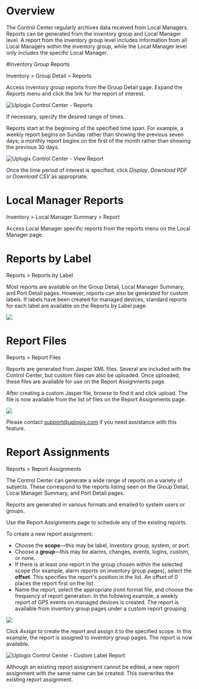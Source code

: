 <!-- 5.4 -->

# Overview

The Control Center regularly archives data received from Local Managers. Reports can be generated from the inventory group and Local Manager level. A report from the inventory group level includes information from all Local Managers within the inventory group, while the Local Manager level only includes the specific Local Manager.

#Inventory Group Reports

<div class='ucc' />Inventory > Group Detail > Reports</div>

Access inventory group reports from the Group Detail page. Expand the *Reports* menu and click the link for the report of interest.

![Uplogix Control Center - Reports](http://uplogix.com/support/docs/img/6.0/uplogix-control-center-reports.png)
  
If necessary, specify the desired range of times.

Reports start at the beginning of the specified time span. For example, a weekly report begins on Sunday rather than showing the previous seven days; a monthly report begins on the first of the month rather than showing the previous 30 days.

![Uplogix Control Center - View Report](http://uplogix.com/support/docs/img/6.0/uplogix-control-center-view-report.png)

Once the time period of interest is specified, click *Display*, *Download PDF* or *Download CSV* as appropriate.

# Local Manager Reports

<div class='ucc' />Inventory > Local Manager Summary > Report</div>

Access Local Manager specific reports from the reports menu on the Local Manager page.

# Reports by Label

<div class='ucc' />Reports > Reports by Label</div>

Most reports are available on the Group Detail, Local Manager Summary, and Port Detail pages. However, reports can also be generated for custom labels. If labels have been created for managed devices, standard reports for each label are available on the Reports by Label page.

![](http://uplogix.com/support/docs/img/cc-user-guide/image135.png)

# Report Files

<div class='ucc' />Reports > Report Files</div>

Reports are generated from Jasper XML files. Several are included with the Control Center, but custom files can also be uploaded. Once uploaded, these files are available for use on the Report Assignments page.

After creating a custom Jasper file, browse to find it and click upload. The file is now available from the list of files on the Report Assignments page.
 
![](http://uplogix.com/support/docs/img/6.0/ucc-custom-report-files.png)

Please contact [support@uplogix.com](mailto:support@uplogix.com) if you need assistance with this feature.

# Report Assignments

<div class='ucc' />Reports > Report Assignments</div>

The Control Center can generate a wide range of reports on a variety of subjects. These correspond to the reports listing seen on the Group Detail, Local Manager Summary, and Port Detail pages. 

Reports are generated in various formats and emailed to system users or groups.

Use the Report Assignments page to schedule any of the existing reports.
 
To create a new report assignment: 

- Choose the **scope**&mdash;this may be label, inventory group, system, or port.
- Choose a **group**&mdash;this may be alarms, changes, events, logins, custom, or none.
- If there is at least one report in the group chosen within the selected scope (for example, alarm reports on inventory group pages), select the **offset**. This specifies the report's position in the list. An offset of 0 places the report first on the list.
- Name the report, select the appropriate jrxml format file, and choose the frequency of report generation.
In the following example, a weekly report of GPS events on managed devices is created. The report is available from inventory group pages under a custom report grouping.
 
![](http://uplogix.com/support/docs/img/6.0/ucc-create-report-assignment.png)

Click *Assign* to create the report and assign it to the specified scope. In this example, the report is assigned to inventory group pages. The report is now available.

![Uplogix Control Center - Custom Label Report](http://uplogix.com/support/docs/img/5.4/uplogix-control-center-reports-files.png)

Although an existing report assignment cannot be edited, a new report assignment with the same name can be created. This overwrites the existing report assignment.
